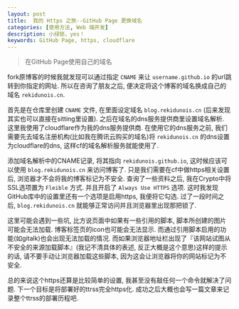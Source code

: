 ```yaml
---
layout: post
title:  我的 Https 之旅--GitHub Page 更换域名
categories: [使用方法, Web 端开发]
description: 小绿锁，yes！
keywords: GitHub Page, https, cloudflare
---
```


> 在GitHub Page使用自己的域名

fork原博客的时候我就发现可以通过指定 `CNAME` 来让 `username.github.io` 的url跳转到你指定的网址. 所以在咨询了朋友之后, 便决定将这个博客的域名换成自己的域名 `rekidunois.cn`.

首先是在仓库里创建 `CNAME` 文件, 在里面设定域名 `blog.rekidunois.cn` (后来发现其实也可以直接在sitting里设置). 之后在域名的dns服务提供商里设置域名解析. 这里我使用了cloudflare作为我的dns服务提供商. 在使用它的dns服务之前, 我们需要先去域名注册机构(比如我在腾讯云购买的域名)将 `rekidunois.cn` 的dns设置为cloudflare的dns, 这样cf的域名解析服务就能使用了.

添加域名解析中的CNAME记录, 将其指向 `rekidunois.github.io`, 这时候应该可以使用 `blog.rekidunois.cn` 来访问博客了. 只是我们需要在cf中做https相关设置后, 浏览器才不会将我的博客标记为不安全. 查询了一些资料之后, 我在Crypto中将SSL选项置为 `Fleible` 方式. 并且开启了 `Always Use HTTPS` 选项. 这时我发现GitHub库中的设置里还有一个选项是启用https, 我便将它勾选. 过了一段时间之后, `blog.rekidunois.cn` 就能够正常访问并且浏览器里出现那把锁了.

这里可能会遇到一些坑, 比方说页面中如果有一些引用的脚本, 脚本所创建的图片可能会无法加载. 博客标签页的icon也可能会无法显示. 而通过引用脚本启用的功能(如gitalk)也会出现无法加载的情况. 而如果浏览器地址栏出现了『该网站试图从不安全的来源加载脚本』(我记不清具体的表述, 反正大概是这个意思)这样的提示的话, 请不要手动让浏览器加载这些脚本, 因为这会让浏览器将你的网站标记为不安全.

总的来说这个https还算是比较简单的设置, 我甚至没有敲任何一个命令就解决了问题. 下一个目标是将部署好的ttrss完全https化. 成功之后大概也会写一篇文章来记录整个ttrss的部署历程吧.
